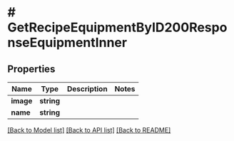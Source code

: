 # # GetRecipeEquipmentByID200ResponseEquipmentInner

## Properties

Name | Type | Description | Notes
------------ | ------------- | ------------- | -------------
**image** | **string** |  |
**name** | **string** |  |

[[Back to Model list]](../../README.md#models) [[Back to API list]](../../README.md#endpoints) [[Back to README]](../../README.md)
